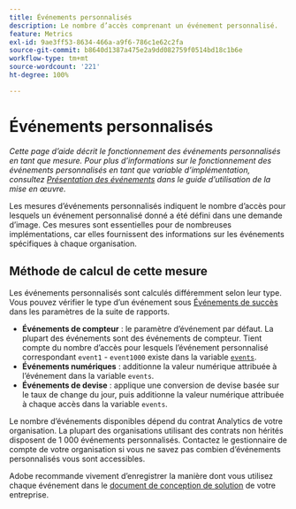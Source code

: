 ```yaml
---
title: Événements personnalisés
description: Le nombre d’accès comprenant un événement personnalisé.
feature: Metrics
exl-id: 9ae3ff53-8634-466a-a9f6-786c1e62c2fa
source-git-commit: b8640d1387a475e2a9dd082759f0514bd18c1b6e
workflow-type: tm+mt
source-wordcount: '221'
ht-degree: 100%

---
```


# Événements personnalisés

*Cette page d’aide décrit le fonctionnement des événements personnalisés en tant que mesure. Pour plus d’informations sur le fonctionnement des événements personnalisés en tant que variable d’implémentation, consultez [Présentation des événements](/help/implement/vars/page-vars/events/events-overview.md) dans le guide d’utilisation de la mise en œuvre.*

Les mesures d’événements personnalisés indiquent le nombre d’accès pour lesquels un événement personnalisé donné a été défini dans une demande d’image. Ces mesures sont essentielles pour de nombreuses implémentations, car elles fournissent des informations sur les événements spécifiques à chaque organisation.

## Méthode de calcul de cette mesure

Les événements personnalisés sont calculés différemment selon leur type. Vous pouvez vérifier le type d’un événement sous [Événements de succès](/help/admin/admin/c-manage-report-suites/c-edit-report-suites/conversion-var-admin/c-success-events/success-event.md) dans les paramètres de la suite de rapports.

* **Événements de compteur** : le paramètre d’événement par défaut. La plupart des événements sont des événements de compteur. Tient compte du nombre d’accès pour lesquels l’événement personnalisé correspondant `event1` - `event1000` existe dans la variable [`events`](/help/implement/vars/page-vars/events/events-overview.md).
* **Événements numériques** : additionne la valeur numérique attribuée à l’événement dans la variable `events`.
* **Événements de devise** : applique une conversion de devise basée sur le taux de change du jour, puis additionne la valeur numérique attribuée à chaque accès dans la variable `events`.

Le nombre d’événements disponibles dépend du contrat Analytics de votre organisation. La plupart des organisations utilisant des contrats non hérités disposent de 1 000 événements personnalisés. Contactez le gestionnaire de compte de votre organisation si vous ne savez pas combien d’événements personnalisés vous sont accessibles.

Adobe recommande vivement d’enregistrer la manière dont vous utilisez chaque événement dans le [document de conception de solution](/help/implement/prepare/solution-design.md) de votre entreprise.
